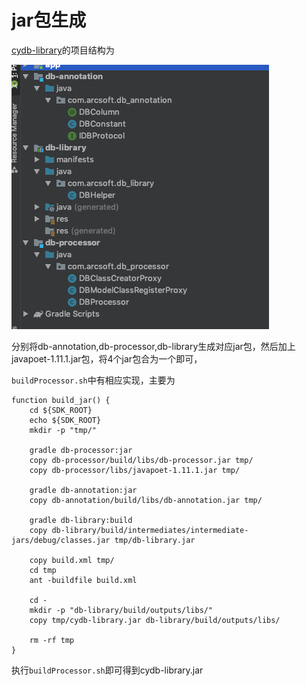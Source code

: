 # jar包生成

[cydb-library](http://github.com/altair861/DBColumn.git)的项目结构为

![image-20191030164442300](../pic/image-library.png)

分别将db-annotation,db-processor,db-library生成对应jar包，然后加上javapoet-1.11.1.jar包，将4个jar包合为一个即可，

`buildProcessor.sh`中有相应实现，主要为

```shell
function build_jar() {
    cd ${SDK_ROOT}
    echo ${SDK_ROOT}
    mkdir -p "tmp/"

    gradle db-processor:jar
    copy db-processor/build/libs/db-processor.jar tmp/
    copy db-processor/libs/javapoet-1.11.1.jar tmp/

    gradle db-annotation:jar
    copy db-annotation/build/libs/db-annotation.jar tmp/

    gradle db-library:build
    copy db-library/build/intermediates/intermediate-jars/debug/classes.jar tmp/db-library.jar

    copy build.xml tmp/
    cd tmp
    ant -buildfile build.xml

    cd -
    mkdir -p "db-library/build/outputs/libs/"
    copy tmp/cydb-library.jar db-library/build/outputs/libs/

    rm -rf tmp
}
```

执行`buildProcessor.sh`即可得到cydb-library.jar